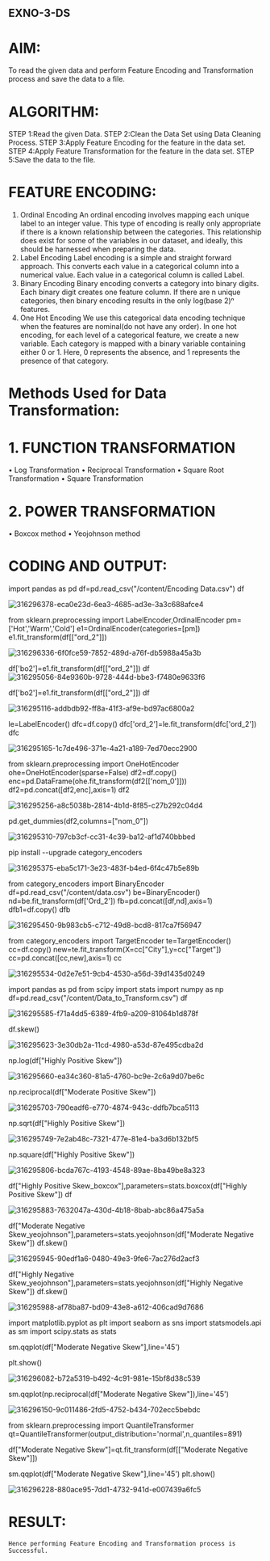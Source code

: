 ## EXNO-3-DS

# AIM:
To read the given data and perform Feature Encoding and Transformation process and save the data to a file.

# ALGORITHM:
STEP 1:Read the given Data.
STEP 2:Clean the Data Set using Data Cleaning Process.
STEP 3:Apply Feature Encoding for the feature in the data set.
STEP 4:Apply Feature Transformation for the feature in the data set.
STEP 5:Save the data to the file.

# FEATURE ENCODING:
1. Ordinal Encoding
An ordinal encoding involves mapping each unique label to an integer value. This type of encoding is really only appropriate if there is a known relationship between the categories. This relationship does exist for some of the variables in our dataset, and ideally, this should be harnessed when preparing the data.
2. Label Encoding
Label encoding is a simple and straight forward approach. This converts each value in a categorical column into a numerical value. Each value in a categorical column is called Label.
3. Binary Encoding
Binary encoding converts a category into binary digits. Each binary digit creates one feature column. If there are n unique categories, then binary encoding results in the only log(base 2)ⁿ features.
4. One Hot Encoding
We use this categorical data encoding technique when the features are nominal(do not have any order). In one hot encoding, for each level of a categorical feature, we create a new variable. Each category is mapped with a binary variable containing either 0 or 1. Here, 0 represents the absence, and 1 represents the presence of that category.

# Methods Used for Data Transformation:
  # 1. FUNCTION TRANSFORMATION
• Log Transformation
• Reciprocal Transformation
• Square Root Transformation
• Square Transformation
  # 2. POWER TRANSFORMATION
• Boxcox method
• Yeojohnson method

# CODING AND OUTPUT:
import pandas as pd
 df=pd.read_csv("/content/Encoding Data.csv")
 df

![316296378-eca0e23d-6ea3-4685-ad3e-3a3c688afce4](https://github.com/kanimozhipannerselvam/EXNO-3-DS/assets/119476060/0fd340b6-5737-4791-a97e-d297c5a6733a)

from sklearn.preprocessing import LabelEncoder,OrdinalEncoder
pm=['Hot','Warm','Cold']
e1=OrdinalEncoder(categories=[pm])
e1.fit_transform(df[["ord_2"]])

![316296336-6f0fce59-7852-489d-a76f-db5988a45a3b](https://github.com/kanimozhipannerselvam/EXNO-3-DS/assets/119476060/6e279d97-3fbb-42ac-896b-dec2cc923721)

df['bo2']=e1.fit_transform(df[["ord_2"]])
df
![316295056-84e9360b-9728-444d-bbe3-f7480e9633f6](https://github.com/kanimozhipannerselvam/EXNO-3-DS/assets/119476060/db489211-8aaf-4ea7-ae06-45f411ffd099)

df['bo2']=e1.fit_transform(df[["ord_2"]])
df

![316295116-addbdb92-ff8a-41f3-af9e-bd97ac6800a2](https://github.com/kanimozhipannerselvam/EXNO-3-DS/assets/119476060/74df712e-88e9-4cb8-a145-d773a660845c)

le=LabelEncoder()
dfc=df.copy()
dfc['ord_2']=le.fit_transform(dfc['ord_2'])
dfc

![316295165-1c7de496-371e-4a21-a189-7ed70ecc2900](https://github.com/kanimozhipannerselvam/EXNO-3-DS/assets/119476060/779b9d82-4b58-4f11-9d7e-9f83f75fd3ac)

from sklearn.preprocessing import OneHotEncoder
ohe=OneHotEncoder(sparse=False)
df2=df.copy()
enc=pd.DataFrame(ohe.fit_transform(df2[['nom_0']]))
df2=pd.concat([df2,enc],axis=1)
df2

![316295256-a8c5038b-2814-4b1d-8f85-c27b292c04d4](https://github.com/kanimozhipannerselvam/EXNO-3-DS/assets/119476060/f60d1edc-ed5e-4589-8b43-e0c25c110f89)

pd.get_dummies(df2,columns=["nom_0"])

![316295310-797cb3cf-cc31-4c39-ba12-af1d740bbbed](https://github.com/kanimozhipannerselvam/EXNO-3-DS/assets/119476060/354c5537-214f-4881-a4e1-c1b12ef92e10)

pip install --upgrade category_encoders

![316295375-eba5c171-3e23-483f-b4ed-6f4c47b5e89b](https://github.com/kanimozhipannerselvam/EXNO-3-DS/assets/119476060/3bf0666a-c87a-4a8f-9fb7-b3dab9b91a72)

from category_encoders import BinaryEncoder
df=pd.read_csv("/content/data.csv")
be=BinaryEncoder()
nd=be.fit_transform(df['Ord_2'])
fb=pd.concat([df,nd],axis=1)
dfb1=df.copy()
dfb

![316295450-9b983cb5-c712-49d8-bcd8-817ca7f56947](https://github.com/kanimozhipannerselvam/EXNO-3-DS/assets/119476060/509342f8-36b1-45a6-8170-3224526303b7)

from category_encoders import TargetEncoder
te=TargetEncoder()
cc=df.copy()
new=te.fit_transform(X=cc["City"],y=cc["Target"])
cc=pd.concat([cc,new],axis=1)
cc

![316295534-0d2e7e51-9cb4-4530-a56d-39d1435d0249](https://github.com/kanimozhipannerselvam/EXNO-3-DS/assets/119476060/89913742-f70f-407c-8d8b-d42053e2c3b3)

import pandas as pd
from scipy import stats
import numpy as np
df=pd.read_csv("/content/Data_to_Transform.csv")
df

![316295585-f71a4dd5-6389-4fb9-a209-81064b1d878f](https://github.com/kanimozhipannerselvam/EXNO-3-DS/assets/119476060/16f33a63-f758-4d4c-930c-7ee2767a00bf)

df.skew()

![316295623-3e30db2a-11cd-4980-a53d-87e495cdba2d](https://github.com/kanimozhipannerselvam/EXNO-3-DS/assets/119476060/7ca831df-fb26-4871-998b-a07a961382be)

np.log(df["Highly Positive Skew"])

![316295660-ea34c360-81a5-4760-bc9e-2c6a9d07be6c](https://github.com/kanimozhipannerselvam/EXNO-3-DS/assets/119476060/08dbdd70-2876-4246-943d-7e55fa880c9d)

np.reciprocal(df["Moderate Positive Skew"])

![316295703-790eadf6-e770-4874-943c-ddfb7bca5113](https://github.com/kanimozhipannerselvam/EXNO-3-DS/assets/119476060/b9638d29-a902-4aa9-83c2-8e65258e1890)

np.sqrt(df["Highly Positive Skew"])

![316295749-7e2ab48c-7321-477e-81e4-ba3d6b132bf5](https://github.com/kanimozhipannerselvam/EXNO-3-DS/assets/119476060/60fde50c-f025-4a85-956a-74984361cc59)

np.square(df["Highly Positive Skew"])

![316295806-bcda767c-4193-4548-89ae-8ba49be8a323](https://github.com/kanimozhipannerselvam/EXNO-3-DS/assets/119476060/c09d500e-4015-4787-a958-179e4ba0d372)

df["Highly Positive Skew_boxcox"],parameters=stats.boxcox(df["Highly Positive Skew"]) df

![316295883-7632047a-430d-4b18-8bab-abc86a475a5a](https://github.com/kanimozhipannerselvam/EXNO-3-DS/assets/119476060/261816c5-bc3b-4e77-b07c-217a770748da)

df["Moderate Negative Skew_yeojohnson"],parameters=stats.yeojohnson(df["Moderate Negative Skew"])
df.skew()

![316295945-90edf1a6-0480-49e3-9fe6-7ac276d2acf3](https://github.com/kanimozhipannerselvam/EXNO-3-DS/assets/119476060/54daba97-11ad-4ec4-90d7-dd4d178d7b9f)

df["Highly Negative Skew_yeojohnson"],parameters=stats.yeojohnson(df["Highly Negative Skew"])
df.skew()

![316295988-af78ba87-bd09-43e8-a612-406cad9d7686](https://github.com/kanimozhipannerselvam/EXNO-3-DS/assets/119476060/893a714e-aa68-4a70-b285-fc5f79de8c13)

import matplotlib.pyplot as plt import seaborn as sns import statsmodels.api as sm import scipy.stats as stats

sm.qqplot(df["Moderate Negative Skew"],line='45')

plt.show()

![316296082-b72a5319-b492-4c91-981e-15bf8d38c539](https://github.com/kanimozhipannerselvam/EXNO-3-DS/assets/119476060/d5c409b0-9bba-44ea-b2ba-07157f1f395d)

sm.qqplot(np.reciprocal(df["Moderate Negative Skew"]),line='45')

![316296150-9c011486-2fd5-4752-b434-702ecc5bebdc](https://github.com/kanimozhipannerselvam/EXNO-3-DS/assets/119476060/328be47a-e30c-43e1-a8d7-57ae76404533)

from sklearn.preprocessing import QuantileTransformer
qt=QuantileTransformer(output_distribution='normal',n_quantiles=891)

df["Moderate Negative Skew"]=qt.fit_transform(df[["Moderate Negative Skew"]])

sm.qqplot(df["Moderate Negative Skew"],line='45')
plt.show()

![316296228-880ace95-7dd1-4732-941d-e007439a6fc5](https://github.com/kanimozhipannerselvam/EXNO-3-DS/assets/119476060/5367de50-8b03-432c-935e-e333b4598ace)



# RESULT:
    Hence performing Feature Encoding and Transformation process is Successful.
       
